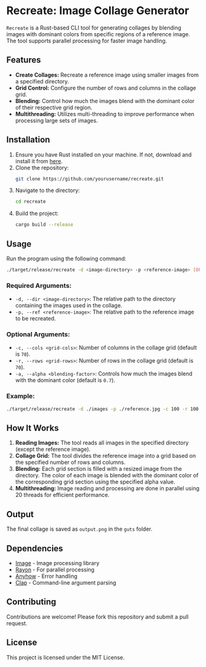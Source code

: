 # Recreate: Image Collage Generator

`Recreate` is a Rust-based CLI tool for generating collages by blending images with dominant colors from specific regions of a reference image. The tool supports parallel processing for faster image handling.

## Features
- **Create Collages:** Recreate a reference image using smaller images from a specified directory.
- **Grid Control:** Configure the number of rows and columns in the collage grid.
- **Blending:** Control how much the images blend with the dominant color of their respective grid region.
- **Multithreading:** Utilizes multi-threading to improve performance when processing large sets of images.

## Installation

1. Ensure you have Rust installed on your machine. If not, download and install it from [here](https://www.rust-lang.org/tools/install).
2. Clone the repository:
    ```bash
    git clone https://github.com/yourusername/recreate.git
    ```
3. Navigate to the directory:
    ```bash
    cd recreate
    ```
4. Build the project:
    ```bash
    cargo build --release
    ```

## Usage

Run the program using the following command:

```bash
./target/release/recreate -d <image-directory> -p <reference-image> [OPTIONS]
```

### Required Arguments:
- `-d, --dir <image-directory>`: The relative path to the directory containing the images used in the collage.
- `-p, --ref <reference-image>`: The relative path to the reference image to be recreated.

### Optional Arguments:
- `-c, --cols <grid-cols>`: Number of columns in the collage grid (default is `70`).
- `-r, --rows <grid-rows>`: Number of rows in the collage grid (default is `70`).
- `-a, --alpha <blending-factor>`: Controls how much the images blend with the dominant color (default is `0.7`).

### Example:
```bash
./target/release/recreate -d ./images -p ./reference.jpg -c 100 -r 100 -a 0.8
```

## How It Works

1. **Reading Images:** The tool reads all images in the specified directory (except the reference image).
2. **Collage Grid:** The tool divides the reference image into a grid based on the specified number of rows and columns.
3. **Blending:** Each grid section is filled with a resized image from the directory. The color of each image is blended with the dominant color of the corresponding grid section using the specified alpha value.
4. **Multithreading:** Image reading and processing are done in parallel using 20 threads for efficient performance.

## Output
The final collage is saved as `output.png` in the `guts` folder.

## Dependencies
- [Image](https://crates.io/crates/image) - Image processing library
- [Rayon](https://crates.io/crates/rayon) - For parallel processing
- [Anyhow](https://crates.io/crates/anyhow) - Error handling
- [Clap](https://crates.io/crates/clap) - Command-line argument parsing

## Contributing
Contributions are welcome! Please fork this repository and submit a pull request.

## License
This project is licensed under the MIT License.
